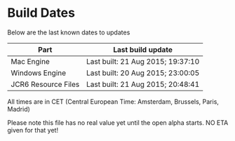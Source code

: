 # Build Dates

Below are the last known dates to updates

Part | Last build update
-----|-----
Mac Engine | Last built: 21 Aug 2015; 19:37:10
Windows Engine | Last built: 20 Aug 2015; 23:00:05
JCR6 Resource Files | Last built: 21 Aug 2015; 20:48:41
All times are in CET (Central European Time: Amsterdam, Brussels, Paris, Madrid)


Please note this file has no real value yet until the open alpha starts. NO ETA given for that yet!
